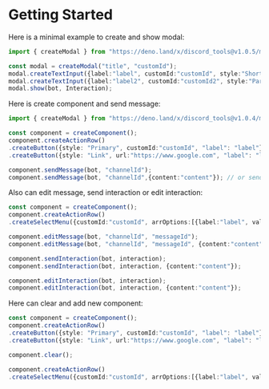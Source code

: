# Getting Started
Here is a minimal example to create and show modal:
```typescript
import { createModal } from "https://deno.land/x/discord_tools@v1.0.5/mod.ts";

const modal = createModal("title", "customId");
modal.createTextInput({label:"label", customId:"customId", style:"Short"});
modal.createTextInput({label:"label2", customId:"customId2", style:"Paragraph", placeholder:"Enter here:", required: true});
modal.show(bot, Interaction);
```
Here is create component and send message:
```typescript
import { createModal } from "https://deno.land/x/discord_tools@v1.0.4/mod.ts";

const component = createComponent();
component.createActionRow()
.createButton({style: "Primary", customId:"customId", "label": "label"})
.createButton({style: "Link", url:"https://www.google.com", "label": "label"});

component.sendMessage(bot, "channelId");
component.sendMessage(bot, "channelId",{content:"content"}); // or send with options
```
Also can edit message, send interaction or edit interaction:
```typescript
const component = createComponent();
component.createActionRow()
.createSelectMenu({customId:"customId", arrOptions:[{label:"label", value:"value"}]});

component.editMessage(bot, "channelId", "messageId");
component.editMessage(bot, "channelId", "messageId", {content:"content"});
```
```typescript
component.sendInteraction(bot, interaction);
component.sendInteraction(bot, interaction, {content:"content"});
```
```typescript
component.editInteraction(bot, interaction);
component.editInteraction(bot, interaction, {content:"content"});
```
Here can clear and add new component:
```typescript
const component = createComponent();
component.createActionRow()
.createButton({style: "Primary", customId:"customId", "label": "label"})
.createButton({style: "Link", url:"https://www.google.com", "label": "label"});

component.clear();

component.createActionRow()
.createSelectMenu({customId:"customId", arrOptions:[{label:"label", value:"value"}]});
```

